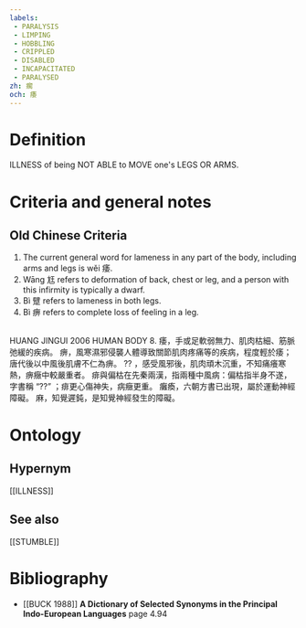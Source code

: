 ```yaml
---
labels: 
 - PARALYSIS
 - LIMPING
 - HOBBLING
 - CRIPPLED
 - DISABLED
 - INCAPACITATED
 - PARALYSED
zh: 瘸
och: 痿
---
```


# Definition
ILLNESS of being NOT ABLE to MOVE one's LEGS OR ARMS. 
# Criteria and general notes
## Old Chinese Criteria
1. The current general word for lameness in any part of the body, including arms and legs is wěi 痿.
2. Wāng 尪 refers to deformation of back, chest or leg, and a person with this infirmity is typically a dwarf.
3. Bì 躄 refers to lameness in both legs.
4. Bì 痹 refers to complete loss of feeling in a leg.
## 
HUANG JINGUI 2006
HUMAN BODY 8.
痿，手或足軟弱無力、肌肉枯細、筋脈弛緩的疾病。
痹，風寒濕邪侵襲人體導致關節肌肉疼痛等的疾病，程度輕於痿；唐代後以中風後肌膚不仁為痹。
?? ，感受風邪後，肌肉頑木沉重，不知痛癢寒熱，痹癥中較嚴重者。
痱與偏枯在先秦兩漢，指兩種中風病：偏枯指半身不遂，字書稱 “??” ；痱更心傷神失，病癥更重。
癱瘓，六朝方書已出現，屬於運動神經障礙。
麻，知覺遲鈍，是知覺神經發生的障礙。
# Ontology

## Hypernym
[[ILLNESS]]
## See also
[[STUMBLE]]
# Bibliography
- [[BUCK 1988]]
**A Dictionary of Selected Synonyms in the Principal Indo-European Languages** page 4.94
